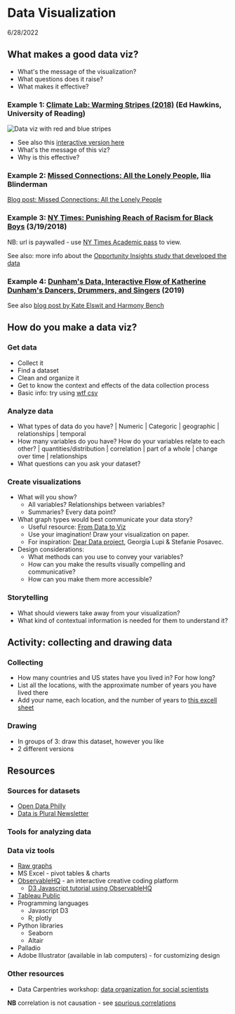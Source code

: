 # Data Visualization

6/28/2022

## What makes a good data viz?

- What's the message of the visualization?
- What questions does it raise?
- What makes it effective?

### Example 1: [Climate Lab: Warming Stripes (2018)](https://www.climate-lab-book.ac.uk/2018/warming-stripes/)  (Ed Hawkins, University of Reading)

![Data viz with red and blue stripes](https://showyourstripes.info/stripes/GLOBE---1850-2021-MO.png)

- See also this [interactive version here](https://showyourstripes.info/s/globe)
- What's the message of this viz?
- Why is this effective?

### Example 2: [Missed Connections: All the Lonely People](https://s3.amazonaws.com/blinderman-lede/missed_connections/zoomcircles.html), Ilia Blinderman

<!-- <iframe title="Missed Connections: All the Lonely People" width="100%" height="500" src="https://s3.amazonaws.com/blinderman-lede/missed_connections/zoomcircles.html"> -->

[Blog post: Missed Connections: All the Lonely People](http://iliablinderman.com/connections/)

### Example 3: [NY Times: Punishing Reach of Racism for Black Boys](https://www.nytimes.com/interactive/2018/03/19/upshot/race-class-white-and-black-men.html?mtrref=search.brave.com&assetType=PAYWALL) (3/19/2018) 

NB: url is paywalled - use [NY Times Academic pass](https://myaccount.nytimes.com/edupass/claim) to view.

See also: more info about the [Opportunity Insights study that developed the data](https://opportunityinsights.org/paper-category/race/)

### Example 4:  [Dunham's Data, Interactive Flow of Katherine Dunham's Dancers, Drummers, and Singers](https://visualizations.dunhamsdata.org/1947-60personnelflow/) (2019) 

See also [blog post by Kate Elswit and Harmony Bench](https://www.dunhamsdata.org/blog/checking-in-the-flows-of-dunhams-performers)



## How do you make a data viz?

### Get data

- Collect it
- Find a dataset
- Clean and organize it
- Get to know the context and effects of the data collection process
- Basic info: try using [wtf csv](https://www.databasic.io/en/wtfcsv/)

### Analyze data

- What types of data do you have? | Numeric | Categoric | geographic | relationships | temporal
- How many variables do you have? How do your variables relate to each other? | quantities/distribution | correlation | part of a whole | change over time | relationships
- What questions can you ask your dataset?

### Create visualizations

- What will you show? 
  - All variables? Relationships between variables? 
  - Summaries? Every data point?
- What graph types would best communicate your data story?
  - Useful resource: [From Data to Viz](https://www.data-to-viz.com/)
  - Use your imagination! Draw your visualization on paper.
  - For inspiration: [Dear Data project](http://www.dear-data.com/theproject), Georgia Lupi & Stefanie Posavec. 
- Design considerations:
  - What methods can you use to convey your variables?
  - How can you make the results visually compelling and communicative?
  - How can you make them more accessible?

### Storytelling

- What should viewers take away from your visualization?
- What kind of contextual information is needed for them to understand it?


## Activity: collecting and drawing data

### Collecting
- How many countries and US states have you lived in? For how long?
- List all the locations, with the approximate number of years you have lived there
- Add your name, each location, and the number of years to [this excell sheet](https://brynmawr.sharepoint.com/:x:/s/dssf/EUkTDIyekKxMmwkVKc4QoyQBmbGNDN1-e7j6KtlIkLjjyA?e=eMmAyo)

### Drawing
- In groups of 3: draw this dataset, however you like
- 2 different versions

## Resources

### Sources for datasets
- [Open Data Philly](https://www.opendataphilly.org/)
- [Data is Plural Newsletter](https://www.data-is-plural.com/)

### Tools for analyzing data

### Data viz tools
- [Raw graphs](https://rawgraphs.io/)
- MS Excel - pivot tables & charts
- [ObservableHQ](https://observablehq.com/@observablehq/user-manual) - an interactive creative coding platform
  - [D3 Javascript tutorial using ObservableHQ](https://observablehq.com/@d3/learn-d3-data?collection=@d3/learn-d3)
- [Tableau Public](https://public.tableau.com/en-us/s/download)
- Programming languages
  - Javascript D3
  - R; plotly
- Python libraries
  - Seaborn
  - Altair
- Palladio
- Adobe Illustrator (available in lab computers) - for customizing design

### Other resources

- Data Carpentries workshop: [data organization for social scientists](https://datacarpentry.org/spreadsheets-socialsci/)

**NB** correlation is not causation - see [spurious correlations](https://www.tylervigen.com/spurious-correlations)

<!--
[Nabil - computational essays](https://observablehq.com/@bulbil/computational-essay?collection=@bulbil/computational-essays)


-->